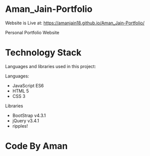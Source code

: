 # Aman_Jain-Portfolio
Website is Live at: https://amanjain18.github.io/Aman_Jain-Portfolio/

Personal Portfolio Website
# Technology Stack

Languages and libraries used in this project:

Languages:
 - JavaScript ES6
 - HTML 5
 - CSS 3

Libraries
 - BootStrap v4.3.1
 - jQuery v3.4.1
 - ripples!
 
# Code By Aman


